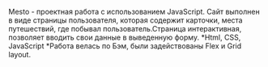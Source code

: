 Mesto - проектная работа с использованием JavaScript. Сайт выполнен в виде страницы пользователя, которая содержит карточки, места путешествий, где побывал пользователь.Страница интерактивная, позволяет вводить свои данные в выведенную форму.
*Html, CSS, JavaScript *Работа велась по Бэм, были задействованы Flex и Grid layout.